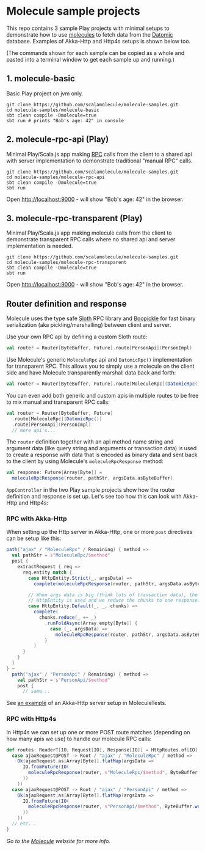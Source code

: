 # Molecule sample projects

This repo contains 3 sample Play projects with minimal setups to demonstrate how to use [molecules](http://scalamolecule.org) to fetch data from the [Datomic](https://www.datomic.com) database. Examples of Akka-Http and Http4s setups is shown below too.

(The commands shown for each sample can be copied as a whole and pasted into a terminal window to get each sample up and running.)

## 1. molecule-basic

Basic Play project on jvm only. 
```
git clone https://github.com/scalamolecule/molecule-samples.git
cd molecule-samples/molecule-basic
sbt clean compile -Dmolecule=true
sbt run # prints "Bob's age: 42" in console
```


## 2. molecule-rpc-api (Play)

Minimal Play/Scala.js app making [RPC](https://en.wikipedia.org/wiki/Remote_procedure_call) calls from the client to a shared api with server implementation to demonstrate traditional "manual RPC" calls.
```
git clone https://github.com/scalamolecule/molecule-samples.git
cd molecule-samples/molecule-rpc-api
sbt clean compile -Dmolecule=true
sbt run
```
Open [http://localhost:9000](http://localhost:9000) - will show "Bob's age: 42" in the browser.


## 3. molecule-rpc-transparent (Play)

Minimal Play/Scala.js app making molecule calls from the client to demonstrate transparent RPC calls where no shared api and server implementation is needed.
```
git clone https://github.com/scalamolecule/molecule-samples.git
cd molecule-samples/molecule-rpc-transparent
sbt clean compile -Dmolecule=true
sbt run
```
Open [http://localhost:9000](http://localhost:9000) - will show "Bob's age: 42" in the browser.


## Router definition and response

Molecule uses the type safe [Sloth](https://github.com/cornerman/sloth) RPC library and [Boopickle](https://boopickle.suzaku.io) for fast binary serialization (aka pickling/marshalling) between client and server.

Use your own RPC api by defining a custom Sloth route:

```scala
val router = Router[ByteBuffer, Future].route[PersonApi](PersonImpl)
```

Use Molecule's generic `MoleculeRpc` api and `DatomicRpc()` implementation for transparent RPC. This allows you to simply use a molecule on the client side and have Molecule transparently marshall data back and forth:

```scala
val router = Router[ByteBuffer, Future].route[MoleculeRpc](DatomicRpc())
```

You can even add both generic and custom apis in multiple routes to be free to mix manual and transparent RPC calls:

```scala
val router = Router[ByteBuffer, Future]
  .route[MoleculeRpc](DatomicRpc())
  .route[PersonApi](PersonImpl)
  // more api's...
```
                                                               
The `router` definition together with an api method name string and argument data (like query string and arguments or transaction data) is used to create a response with data that is encoded as binary data and sent back to the client by using Molecule's `moleculeRpcResponse` method:
```scala
val response: Future[Array[Byte]] = 
  moleculeRpcResponse(router, pathStr, argsData.asByteBuffer)
```

`AppController` in the two Play sample projects show how the router definition and response is set up. Let's see too how this can look with Akka-Http and Http4s:


### RPC with Akka-Http

When setting up the Http server in Akka-Http, one or more `post` directives can be setup like this:
```scala
path("ajax" / "MoleculeRpc" / Remaining) { method =>
  val pathStr = s"MoleculeRpc/$method"
  post {
    extractRequest { req =>
      req.entity match {
        case HttpEntity.Strict(_, argsData) =>
          complete(moleculeRpcResponse(router, pathStr, argsData.asByteBuffer))

        // When args data is big (think lots of transaction data), the Default 
        // HttpEntity is used and we reduce the chunks to one response.
        case HttpEntity.Default(_, _, chunks) =>
          complete(
            chunks.reduce(_ ++ _)
              .runFoldAsync(Array.empty[Byte]) {
                case (_, argsData) => 
                  moleculeRpcResponse(router, pathStr, argsData.asByteBuffer)
              }
          )
      }
    }
  }
} ~
  path("ajax" / "PersonApi" / Remaining) { method =>
    val pathStr = s"PersonApi/$method"
    post {
      // same...
```
See [an example](https://github.com/scalamolecule/molecule/blob/master/moleculeTests/jvm/src/main/scala/moleculeTests/MoleculeRpcServer.scala) of an Akka-Http server setup in MoleculeTests.


### RPC with Http4s

In Http4s we can set up one or more POST route matches (depending on how many apis we use) to handle our molecule RPC calls:
```scala
def routes: ReaderT[IO, Request[IO], Response[IO]] = HttpRoutes.of[IO] {
  case ajaxRequest@POST -> Root / "ajax" / "MoleculeRpc" / method =>
    Ok(ajaxRequest.as[Array[Byte]].flatMap(argsData =>
      IO.fromFuture(IO(
        moleculeRpcResponse(router, s"MoleculeRpc/$method", ByteBuffer.wrap(argsData))
      ))
    ))
  case ajaxRequest@POST -> Root / "ajax" / "PersonApi" / method =>
    Ok(ajaxRequest.as[Array[Byte]].flatMap(argsData =>
      IO.fromFuture(IO(
        moleculeRpcResponse(router, s"PersonApi/$method", ByteBuffer.wrap(argsData))
      ))
    ))
  // etc...
}
```

_Go to the [Molecule](http://scalamolecule.org) website for more info._
